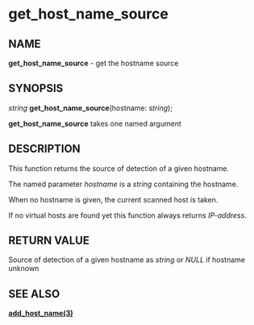 # get_host_name_source

## NAME

**get_host_name_source** - get the hostname source

## SYNOPSIS

*string* **get_host_name_source**(hostname: *string*);

**get_host_name_source** takes one named argument

## DESCRIPTION

This function returns the source of detection of a given hostname.

The named parameter *hostname* is a *string* containing the hostname.

When no hostname is given, the current scanned host is taken.

If no virtual hosts are found yet this function always returns *IP-address*.

## RETURN VALUE

Source of detection of a given hostname as *string* or *NULL* if hostname unknown

## SEE ALSO

**[add_host_name(3)](add_host_name.md)**